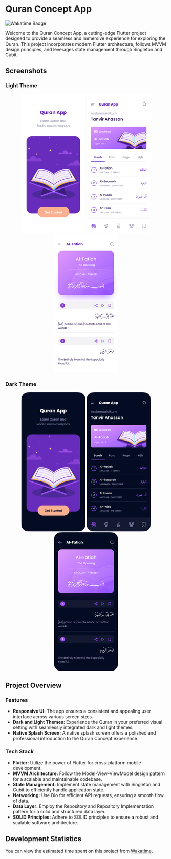 # Quran Concept App

![Wakatime Badge](https://wakatime.com/badge/user/018c9017-daf8-45c1-be71-8b16fd238022/project/018cb42b-2cb1-4a26-b291-7f680675f49b.svg)

Welcome to the Quran Concept App, a cutting-edge Flutter project designed to provide a seamless and immersive experience for exploring the Quran. This project incorporates modern Flutter architecture, follows MVVM design principles, and leverages state management through Singleton and Cubit.

## Screenshots

### Light Theme

<div align="center">
  <img src="assets/images/pngs/Splash.png" alt="Light Splash Screen" width="200"/>
  <img src="assets/images/pngs/Home.png" alt="Light Home Screen" width="200"/>
  <img src="assets/images/pngs/SurahDetaails.png" alt="Light Surah Details Screen" width="200"/>
</div>

### Dark Theme

<div align="center">
  <img src="assets/images/pngs/darkSplash.png" alt="Dark Splash Screen" width="200"/>
  <img src="assets/images/pngs/darkHome.png" alt="Dark Home Screen" width="200"/>
  <img src="assets/images/pngs/darkSurahDetaails.png" alt="Dark Surah Details Screen" width="200"/>
</div>
<!-- Add more screenshots here -->

## Project Overview

### Features

- **Responsive UI:** The app ensures a consistent and appealing user interface across various screen sizes.
- **Dark and Light Themes:** Experience the Quran in your preferred visual setting with seamlessly integrated dark and light themes.
- **Native Splash Screen:** A native splash screen offers a polished and professional introduction to the Quran Concept experience.

### Tech Stack

- **Flutter:** Utilize the power of Flutter for cross-platform mobile development.
- **MVVM Architecture:** Follow the Model-View-ViewModel design pattern for a scalable and maintainable codebase.
- **State Management:** Implement state management with Singleton and Cubit to efficiently handle application state.
- **Networking:** Use Dio for efficient API requests, ensuring a smooth flow of data.
- **Data Layer:** Employ the Repository and Repository Implementation pattern for a solid and structured data layer.
- **SOLID Principles:** Adhere to SOLID principles to ensure a robust and scalable software architecture.

## Development Statistics

You can view the estimated time spent on this project from [Wakatime](https://wakatime.com/@mahmoud_hamdy/projects/rkqmqpfatm?start=2023-12-30&end=2024-01-05).
